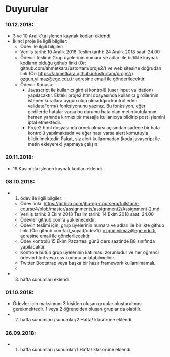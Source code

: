 ﻿# Duyurular

### 10.12.2018:
* 3 ve 10 Aralık'ta işlenen kaynak kodları eklendi.
* İkinci proje ile ilgili bilgiler: 
  * Ödev ile ilgili bilgiler:
  * Veriliş tarihi: 10 Aralık 2018       Teslim tarihi: 24 Aralık 2018 saat: 24.00
  * Ödevin teslimi: Grup üyelerinin numara ve adları ile birlikte kaynak kodların olduğu github linki (Ör: github.com/ahmetkara/ustortam/proje2/) ve web sitesine doğrudan link (Ör: https://ahmetkara.github.io/ustortam/proje2/) ozgun.yilmaz@ege.edu.tr adresine email ile gönderilecektir.
  * Ödevin Konusu:
    * Javascript ile kullanıcı girdisi kontrolü (user input validation) yapılacaktır. Ekteki proje2.html dosyasında kullanıcı girdilerinin istenen kurallara uygun olup olmadığını kontrol eden validateForm() fonksiyonunu yazınız. Bu fonksiyon, eğer girdilerde hatalar varsa bu durumu hata olan metin kutularının hemen yanında kırmızı bir mesajla kullanıcıya bildirip post işlemini iptal etmektedir. 
    * Proje2.html dosyasında örnek olması açısından sadece bir hata kontrolü yapılmaktadır ve eğer hata varsa alert komutuyla bildirilmektedir. Fakat, siz alert kullanmadan (koda javascript ile metin ekleyerek) yapmaya çalışın. 



### 20.11.2018:
* 19 Kasım'da işlenen kaynak kodları eklendi.

### 08.10.2018:

* 1. ödev ile ilgili bilgiler: 
  * Ödev linki: https://github.com/jhu-ep-coursera/fullstack-course4/blob/master/assignments/assignment2/Assignment-2.md
  * Veriliş tarihi: 8 Ekim 2018   Teslim tarihi: 14 Ekim 2018 saat: 24.00
  * Ödevler github.com'a yüklenecektir.
  * Ödevin teslimi için, grup üyelerinin numara ve adları ile birlikte github linki (Ör: github.com/ad_soyad/odev1/) ozgun.yilmaz@ege.edu.tr adresine email ile gönderilecektir. 
  * Ödev kontrolü 15 Ekim Pazartesi günü ders saatinde B8 sınıfında yapılacaktır. 
  * Kontrole bütün grup üyelerinin katılması zorunludur ve her öğrenci ödevin html veya css kodunu anlatabilmelidir.
  * Twitter Bootstrap veya başka bir hazır framework kullanılmamalı.
  * 

* 3. hafta sunumları eklendi. 

### 01.10.2018:

* Ödevler için maksimum 3 kişiden oluşan gruplar oluşturulması gerekmektedir. 1 veya 2 öğrenciden oluşan gruplar da olabilir.
* 2. hafta sunumları /sunumlar/2.Hafta/ klasörüne eklendi. 

### 26.09.2018:
* 1. hafta sunumları /sunumlar/1.Hafta/ klasörüne eklendi. 
